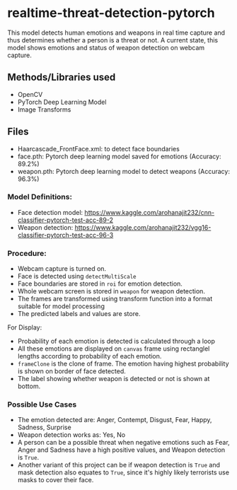 # realtime-threat-detection-pytorch
This model detects human emotions and weapons in real time capture and thus determines whether a person is a threat or not. A current state, this model shows emotions and status of weapon detection on webcam capture.

## Methods/Libraries used
- OpenCV
- PyTorch Deep Learning Model
- Image Transforms

## Files
- Haarcascade_FrontFace.xml: to detect face boundaries
- face.pth: Pytorch deep learning model saved for emotions (Accuracy: 89.2%)
- weapon.pth: Pytorch deep learning model to detect weapons (Accuracy: 96.3%)

### Model Definitions:
- Face detection model: https://www.kaggle.com/arohanajit232/cnn-classifier-pytorch-test-acc-89-2
- Weapon detection: https://www.kaggle.com/arohanajit232/vgg16-classifier-pytorch-test-acc-96-3

### Procedure:
- Webcam capture is turned on.
- Face is detected using `detectMultiScale`
- Face boundaries are stored in `roi` for emotion detection.
- Whole webcam screen is stored in `weapon` for weapon detection.
- The frames are transformed using transform function into a format suitable for model processing
- The predicted labels and values are store.

For Display:
- Probability of each emotion is detected is calculated through a loop
- All these emotions are displayed on `canvas` frame using rectanglel lengths according to probability of each emotion.
- `frameClone` is the clone of frame. The emotion having highest probability is shown on border of face detected.
- The label showing whether weapon is detected or not is shown at bottom.

### Possible Use Cases
- The emotion detected are: Anger, Contempt, Disgust, Fear, Happy, Sadness, Surprise
- Weapon detection works as: Yes, No
- A person can be a possible threat when negative emotions such as Fear, Anger and Sadness have a high positive values, and Weapon detection is `True`.
- Another variant of this project can be if weapon detection is `True` and mask detection also equates to `True`, since it's highly likely terrorists use masks to cover their face.
